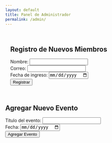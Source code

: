 ```yaml
---
layout: default
title: Panel de Administrador
permalink: /admin/
---
```


<section id="registro-miembros" style="padding: 1rem;">
  <h2>Registro de Nuevos Miembros</h2>
  <form id="form-miembro">
    <label>Nombre: <input type="text" name="nombre" required /></label><br />
    <label>Correo: <input type="email" name="correo" required /></label><br />
    <label>Fecha de ingreso: <input type="date" name="fecha" required /></label><br />
    <button type="submit">Registrar</button>
  </form>
  <div id="mensaje"></div>
</section>


<h2>Agregar Nuevo Evento</h2>
<form id="form-evento">
  <label>Título del evento:
    <input type="text" name="titulo" required />
  </label><br />
  <label>Fecha:
    <input type="date" name="fecha" required />
  </label><br />
  <button type="submit">Agregar Evento</button>
</form>

<div id="mensaje"></div>

<script src="https://www.gstatic.com/firebasejs/8.10.1/firebase-app.js"></script>
<script src="https://www.gstatic.com/firebasejs/8.10.1/firebase-firestore.js"></script>
<script src="/firebase-config.js"></script>
<script src="/assets/js/admin-events.js"></script>
